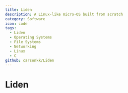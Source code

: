 ```yaml
---
title: Liden
description: A Linux-like micro-OS built from scratch
category: Software
icon: code
tags:
  - Liden
  - Operating Systems
  - File Systems
  - Networking
  - Linux
  - C
github: carsonkk/Liden
---
```


# Liden